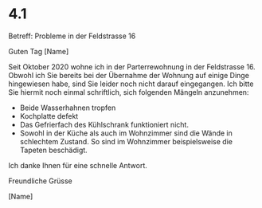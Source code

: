 # 4.1

Betreff: Probleme in der Feldstrasse 16

Guten Tag [Name]

Seit Oktober 2020 wohne ich in der Parterrewohnung in der Feldstrasse 16. Obwohl ich Sie bereits bei der Übernahme der Wohnung auf einige Dinge hingewiesen habe, sind Sie leider noch nicht darauf eingegangen. Ich bitte Sie hiermit noch einmal schriftlich, sich folgenden Mängeln anzunehmen:

- Beide Wasserhahnen tropfen
- Kochplatte defekt
- Das Gefrierfach des Kühlschrank funktioniert nicht.
- Sowohl in der Küche als auch im Wohnzimmer sind die Wände in schlechtem Zustand. So sind im Wohnzimmer beispielsweise die Tapeten beschädigt.

Ich danke Ihnen für eine schnelle Antwort.

Freundliche Grüsse

[Name]
